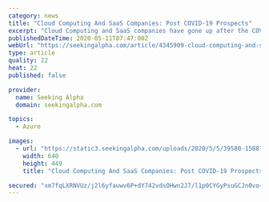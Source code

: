 ```yaml
---
category: news
title: "Cloud Computing And SaaS Companies: Post COVID-19 Prospects"
excerpt: "Cloud Computing and SaaS companies have gone up after the COVID-19 disruption hit home. These companies do have the potential, but buying them at this stage is"
publishedDateTime: 2020-05-11T07:47:00Z
webUrl: "https://seekingalpha.com/article/4345909-cloud-computing-and-saas-companies-post-covidminus-19-prospects"
type: article
quality: 22
heat: 22
published: false

provider:
  name: Seeking Alpha
  domain: seekingalpha.com

topics:
  - Azure

images:
  - url: "https://static3.seekingalpha.com/uploads/2020/5/5/39580-15887217703531468.jpg"
    width: 640
    height: 449
    title: "Cloud Computing And SaaS Companies: Post COVID-19 Prospects"

secured: "xm7fqLXRNVUz/j2l6yfauwv6P+dY742vdsOHwn2J7/l1p0CYGyPsuGCJn0vo+H5zwIYfRejFi8zObm+KjCpnb8WhVXYGR6XBbLx6QJL+2wtuLjYv1jABWLWsOtRywKD80Ah0rRwrFi88xFH9xK7zfJpV63BWFW5cTbCDOMMY53MJUMuIcN0oxT9Gf1A1s6S/lQCqA0kYKnvRdcawu52bCyLUrzHAD8I4vuQrl7wO+5quLuHKTP19QuVUpUhp9+5Du6zRwsysHJBtsWj0WUUW2G7gI1CPk1pF1RAWxiJU51tTmGHAkoOig3xBUZlcW+2o;Znylwojgu7jm6T+JN6DaOg=="
---
```


